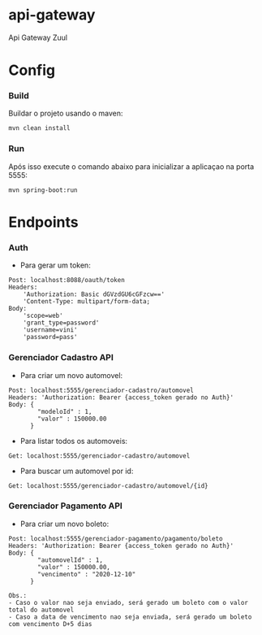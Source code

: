 # api-gateway
Api Gateway Zuul

# Config
### Build
Buildar o projeto usando o maven:
```
mvn clean install
```

### Run
Após isso execute o comando abaixo para inicializar a aplicaçao na porta 5555:
```
mvn spring-boot:run
```

# Endpoints
### Auth
- Para gerar um token:
```
Post: localhost:8088/oauth/token
Headers: 
    'Authorization: Basic dGVzdGU6cGFzcw==' 
    'Content-Type: multipart/form-data;
Body: 
    'scope=web'
    'grant_type=password'
    'username=vini'
    'password=pass'
```

### Gerenciador Cadastro API
- Para criar um novo automovel:
```
Post: localhost:5555/gerenciador-cadastro/automovel
Headers: 'Authorization: Bearer {access_token gerado no Auth}' 
Body: {
      	"modeloId" : 1,
      	"valor" : 150000.00
      }
```

- Para listar todos os automoveis:
```
Get: localhost:5555/gerenciador-cadastro/automovel
```

- Para buscar um automovel por id:
```
Get: localhost:5555/gerenciador-cadastro/automovel/{id}
```

### Gerenciador Pagamento API
- Para criar um novo boleto:
```
Post: localhost:5555/gerenciador-pagamento/pagamento/boleto
Headers: 'Authorization: Bearer {access_token gerado no Auth}' 
Body: {
      	"automovelId" : 1,
      	"valor" : 150000.00,
      	"vencimento" : "2020-12-10"
      }

Obs.: 
- Caso o valor nao seja enviado, será gerado um boleto com o valor total do automovel
- Caso a data de vencimento nao seja enviada, será gerado um boleto com vencimento D+5 dias
```